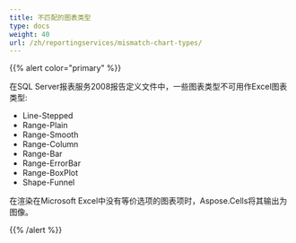 ```yaml
---
title: 不匹配的图表类型
type: docs
weight: 40
url: /zh/reportingservices/mismatch-chart-types/
---
```


{{% alert color="primary" %}} 

在SQL Server报表服务2008报告定义文件中，一些图表类型不可用作Excel图表类型:

- Line-Stepped
- Range-Plain
- Range-Smooth
- Range-Column
- Range-Bar
- Range-ErrorBar
- Range-BoxPlot
- Shape-Funnel

在渲染在Microsoft Excel中没有等价选项的图表项时，Aspose.Cells将其输出为图像。 

{{% /alert %}}
